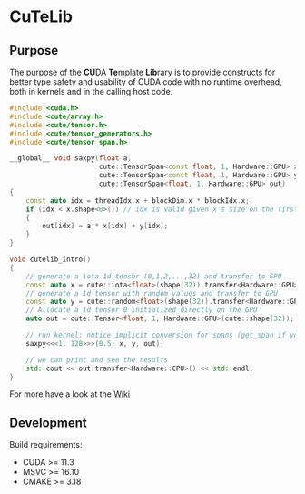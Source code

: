 # CuTeLib

## Purpose

The purpose of the **CU**DA **Te**mplate **Lib**rary is to provide constructs for better type safety and usability of CUDA code with no runtime overhead, both in kernels and in the calling host code.

```cpp
#include <cuda.h>
#include <cute/array.h>
#include <cute/tensor.h>
#include <cute/tensor_generators.h>
#include <cute/tensor_span.h>

__global__ void saxpy(float a,
                      cute::TensorSpan<const float, 1, Hardware::GPU> x,
                      cute::TensorSpan<const float, 1, Hardware::GPU> y,
                      cute::TensorSpan<float, 1, Hardware::GPU> out)
{
    const auto idx = threadIdx.x + blockDim.x * blockIdx.x;
    if (idx < x.shape<0>()) // idx is valid given x's size on the first dimension
    {
        out[idx] = a * x[idx] + y[idx];
    }
}

void cutelib_intro()
{
    // generate a iota 1d tensor (0,1,2,...,32) and transfer to GPU
    const auto x = cute::iota<float>(shape(32)).transfer<Hardware::GPU>();
    // generate a 1d tensor with random values and transfer to GPU
    const auto y = cute::random<float>(shape(32)).transfer<Hardware::GPU>();
    // Allocate a 1d tensor 0 initialized directly on the GPU
    auto out = cute::Tensor<float, 1, Hardware::GPU>(cute::shape(32));

    // run kernel: notice implicit conversion for spans (get_span if you want to be explicit)
    saxpy<<<1, 128>>>(0.5, x, y, out);

    // we can print and see the results
    std::cout << out.transfer<Hardware::CPU>() << std::endl;
}

```

For more have a look at the [Wiki](https://github.com/Awia00/CuTeLib/wiki)


## Development

Build requirements:

- CUDA >= 11.3
- MSVC >= 16.10
- CMAKE >= 3.18
